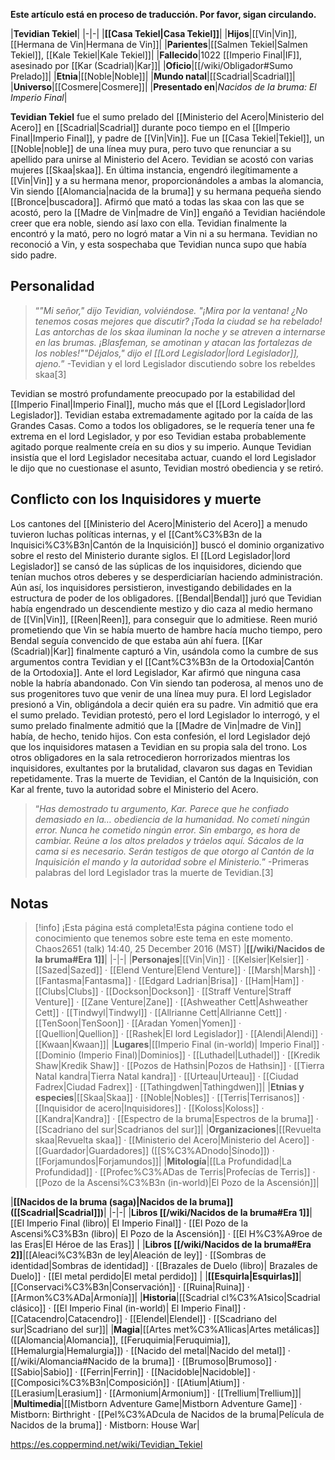 **Este artículo está en proceso de traducción. Por favor, sigan circulando.**


|**Tevidian Tekiel**|
|-|-|
|**[[Casa Tekiel\|Casa Tekiel]]**|
|**Hijos**|[[Vin\|Vin]], [[Hermana de Vin\|Hermana de Vin]]|
|**Parientes**|[[Salmen Tekiel\|Salmen Tekiel]], [[Kale Tekiel\|Kale Tekiel]]|
|**Fallecido**|1022 [[Imperio Final\|IF]], asesinado por [[Kar (Scadrial)\|Kar]]|
|**Oficio**|[[/wiki/Obligador#Sumo Prelado]]|
|**Etnia**|[[Noble\|Noble]]|
|**Mundo natal**|[[Scadrial\|Scadrial]]|
|**Universo**|[[Cosmere\|Cosmere]]|
|**Presentado en**|*Nacidos de la bruma: El Imperio Final*|

**Tevidian Tekiel** fue el sumo prelado del [[Ministerio del Acero\|Ministerio del Acero]] en [[Scadrial\|Scadrial]] durante poco tiempo en el [[Imperio Final\|Imperio Final]], y padre de [[Vin\|Vin]]. Fue un [[Casa Tekiel\|Tekiel]], un [[Noble\|noble]] de una línea muy pura, pero tuvo que renunciar a su apellido para unirse al Ministerio del Acero.
Tevidian se acostó con varias mujeres [[Skaa\|skaa]]. En última instancia, engendró ilegítimamente a [[Vin\|Vin]] y a su hermana menor, proporcionándoles a ambas la alomancia, Vin siendo [[Alomancia\|nacida de la bruma]] y su hermana pequeña siendo [[Bronce\|buscadora]]. Afirmó que mató a todas las skaa con las que se acostó, pero la [[Madre de Vin\|madre de Vin]] engañó a Tevidian haciéndole creer que era noble, siendo así laxo con ella. Tevidian finalmente la encontró y la mató, pero no logró matar a Vin ni a su hermana. Tevidian no reconoció a Vin, y esta sospechaba que Tevidian nunca supo que había sido padre.

## Personalidad
>“*"Mi señor," dijo Tevidian, volviéndose. "¡Mira por la ventana! ¿No tenemos cosas mejores que discutir? ¡Toda la ciudad se ha rebelado! Las antorchas de los skaa iluminan la noche y se atreven a internarse en las brumas. ¡Blasfeman, se amotinan y atacan las fortalezas de los nobles!""Déjalos," dijo el [[Lord Legislador\|lord Legislador]], ajeno.*”
\-Tevidian y el lord Legislador discutiendo sobre los rebeldes skaa[3]


Tevidian se mostró profundamente preocupado por la estabilidad del [[Imperio Final\|Imperio Final]], mucho más que el [[Lord Legislador\|lord Legislador]]. Tevidian estaba extremadamente agitado por la caída de las Grandes Casas. Como a todos los obligadores, se le requería tener una fe extrema en el lord Legislador, y por eso Tevidian estaba probablemente agitado porque realmente creía en su dios y su imperio. Aunque Tevidian insistía que el lord Legislador necesitaba actuar, cuando el lord Legislador le dijo que no cuestionase el asunto, Tevidian mostró obediencia y se retiró.

## Conflicto con los Inquisidores y muerte
Los cantones del [[Ministerio del Acero\|Ministerio del Acero]] a menudo tuvieron luchas políticas internas, y el [[Cant%C3%B3n de la Inquisici%C3%B3n\|Cantón de la Inquisición]] buscó el dominio organizativo sobre el resto del Ministerio durante siglos. El [[Lord Legislador\|lord Legislador]] se cansó de las súplicas de los inquisidores, diciendo que tenían muchos otros deberes y se desperdiciarían haciendo administración. Aún así, los inquisidores persistieron, investigando debilidades en la estructura de poder de los obligadores. [[Bendal\|Bendal]] juró que Tevidian había engendrado un descendiente mestizo y dio caza al medio hermano de [[Vin\|Vin]], [[Reen\|Reen]], para conseguir que lo admitiese. Reen murió prometiendo que Vin se había muerto de hambre hacía mucho tiempo, pero Bendal seguía convencido de que estaba aún ahí fuera.
[[Kar (Scadrial)\|Kar]] finalmente capturó a Vin, usándola como la cumbre de sus argumentos contra Tevidian y el [[Cant%C3%B3n de la Ortodoxia\|Cantón de la Ortodoxia]]. Ante el lord Legislador, Kar afirmó que ninguna casa noble la habría abandonado. Con Vin siendo tan poderosa, al menos uno de sus progenitores tuvo que venir de una línea muy pura. El lord Legislador presionó a Vin, obligándola a decir quién era su padre. Vin admitió que era el sumo prelado.
Tevidian protestó, pero el lord Legislador lo interrogó, y el sumo prelado finalmente admitió que la [[Madre de Vin\|madre de Vin]] había, de hecho, tenido hijos. Con esta confesión, el lord Legislador dejó que los inquisidores matasen a Tevidian en su propia sala del trono. Los otros obligadores en la sala retrocedieron horrorizados mientras los inquisidores, exultantes por la brutalidad, clavaron sus dagas en Tevidian repetidamente. Tras la muerte de Tevidian, el Cantón de la Inquisición, con Kar al frente, tuvo la autoridad sobre el Ministerio del Acero.

>“*Has demostrado tu argumento, Kar. Parece que he confiado demasiado en la… obediencia de la humanidad. No cometí ningún error. Nunca he cometido ningún error. Sin embargo, es hora de cambiar. Reúne a los altos prelados y tráelos aquí. Sácalos de la cama si es necesario. Serán testigos de que otorgo al Cantón de la Inquisición el mando y la autoridad sobre el Ministerio.*”
\-Primeras palabras del lord Legislador tras la muerte de Tevidian.[3]


## Notas

> [!info] ¡Esta página está completa!Esta página contiene todo el conocimiento que tenemos sobre este tema en este momento.
Chaos2651 (talk) 14:40, 25 December 2016 (MST)
|**[[/wiki/Nacidos de la bruma#Era 1]]**|
|-|-|
|**Personajes**|[[Vin\|Vin]] · [[Kelsier\|Kelsier]] · [[Sazed\|Sazed]] · [[Elend Venture\|Elend Venture]] · [[Marsh\|Marsh]] · [[Fantasma\|Fantasma]] · [[Edgard Ladrian\|Brisa]] · [[Ham\|Ham]] · [[Clubs\|Clubs]] · [[Dockson\|Dockson]] · [[Straff Venture\|Straff Venture]] · [[Zane Venture\|Zane]] · [[Ashweather Cett\|Ashweather Cett]] · [[Tindwyl\|Tindwyl]] · [[Allrianne Cett\|Allrianne Cett]] · [[TenSoon\|TenSoon]] · [[Aradan Yomen\|Yomen]] · [[Quellion\|Quellion]] · [[Rashek\|El lord Legislador]] · [[Alendi\|Alendi]] · [[Kwaan\|Kwaan]]|
|**Lugares**|[[Imperio Final (in-world)\| Imperio Final]] · [[Dominio (Imperio Final)\|Dominios]] · [[Luthadel\|Luthadel]] · [[Kredik Shaw\|Kredik Shaw]] · [[Pozos de Hathsin\|Pozos de Hathsin]] · [[Tierra Natal kandra\|Tierra Natal kandra]] · [[Urteau\|Urteau]] · [[Ciudad Fadrex\|Ciudad Fadrex]] · [[Tathingdwen\|Tathingdwen]]|
|**Etnias y especies**|[[Skaa\|Skaa]] · [[Noble\|Nobles]] · [[Terris\|Terrisanos]] · [[Inquisidor de acero\|Inquisidores]] · [[Koloss\|Koloss]] · [[Kandra\|Kandra]] · [[Espectro de la bruma\|Espectros de la bruma]] · [[Scadriano del sur\|Scadrianos del sur]]|
|**Organizaciones**|[[Revuelta skaa\|Revuelta skaa]] · [[Ministerio del Acero\|Ministerio del Acero]] · [[Guardador\|Guardadores]] ([[S%C3%ADnodo\|Sínodo]]) · [[Forjamundos\|Forjamundos]]|
|**Mitología**|[[La Profundidad\|La Profundidad]] · [[Profec%C3%ADas de Terris\|Profecías de Terris]] · [[Pozo de la Ascensi%C3%B3n (in-world)\|El Pozo de la Ascensión]]|

|**[[Nacidos de la bruma (saga)\|Nacidos de la bruma]] ([[Scadrial\|Scadrial]])**|
|-|-|
|**Libros [[/wiki/Nacidos de la bruma#Era 1]]**|[[El Imperio Final (libro)\| El Imperio Final]] · [[El Pozo de la Ascensi%C3%B3n (libro)\| El Pozo de la Ascensión]] · [[El H%C3%A9roe de las Eras\|El Héroe de las Eras]] |
|**Libros [[/wiki/Nacidos de la bruma#Era 2]]**|[[Aleaci%C3%B3n de ley\|Aleación de ley]] · [[Sombras de identidad\|Sombras de identidad]] · [[Brazales de Duelo (libro)\| Brazales de Duelo]] · [[El metal perdido\|El metal perdido]]  |
|**[[Esquirla\|Esquirlas]]**|[[Conservaci%C3%B3n\|Conservación]] · [[Ruina\|Ruina]] · [[Armon%C3%ADa\|Armonía]]|
|**Historia**|[[Scadrial cl%C3%A1sico\|Scadrial clásico]] · [[El Imperio Final (in-world)\| El Imperio Final]] · [[Catacendro\|Catacendro]] · [[Elendel\|Elendel]] · [[Scadriano del sur\|Scadriano del sur]]|
|**Magia**|[[Artes met%C3%A1licas\|Artes metálicas]] ([[Alomancia\|Alomancia]], [[Feruquimia\|Feruquimia]], [[Hemalurgia\|Hemalurgia]]) · [[Nacido del metal\|Nacido del metal]] · [[/wiki/Alomancia#Nacido de la bruma]] · [[Brumoso\|Brumoso]] · [[Sabio\|Sabio]] · [[Ferrin\|Ferrin]] · [[Nacidoble\|Nacidoble]] · [[Composici%C3%B3n\|Composición]] · [[Atium\|Atium]] · [[Lerasium\|Lerasium]] · [[Armonium\|Armonium]] · [[Trellium\|Trellium]]|
|**Multimedia**|[[Mistborn Adventure Game\|Mistborn Adventure Game‎‎]] · Mistborn: Birthright · [[Pel%C3%ADcula de Nacidos de la bruma\|Película de Nacidos de la bruma]] · Mistborn: House War|



https://es.coppermind.net/wiki/Tevidian_Tekiel